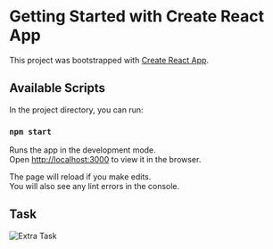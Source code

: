 # Getting Started with Create React App

This project was bootstrapped with [Create React App](https://github.com/facebook/create-react-app).

## Available Scripts

In the project directory, you can run:

### `npm start`

Runs the app in the development mode.\
Open [http://localhost:3000](http://localhost:3000) to view it in the browser.

The page will reload if you make edits.\
You will also see any lint errors in the console.

## Task

![Extra Task](https://user-images.githubusercontent.com/75543501/126875919-b89bec5b-9e6f-4358-9921-bbe6dae59b98.png)

